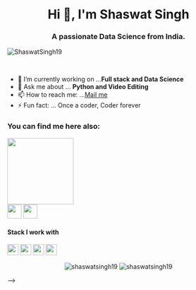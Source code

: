 <h1 align="center">Hi 👋, I'm Shaswat Singh</h1>
<h3 align="center">A passionate Data Science from India. </h3>
<p align="left"> <img src="https://komarev.com/ghpvc/?username=shaswatsingh19" alt="ShaswatSingh19" /> </p>

<br />



- 🔭 I’m currently working on ...**Full stack and Data Science** 
- 💬 Ask me about ... **Python and Video Editing**
- 📫 How to reach me: ...[Mail me](mailto:shaswatsingh.ose@gmail.com)
- ⚡ Fun fact: ... Once a coder, Coder forever 



<h3 >You can find me here also:</h3>  
<a><img src="https://icon-library.net//images/icon-programmer/icon-programmer-14.jpg" width="150px" height="150px" align = 'center' /></a> <br>
<a href="https://www.linkedin.com/in/shaswat-singh-035a84144/"><img src="https://github.com/hussainweb/hussainweb/blob/main/icons/linkedin.png" width="32px" height="32px"></a>   <a href="https://twitter.com/shaswatGamelanc"><img src="https://github.com/hussainweb/hussainweb/blob/main/icons/twitter.png" width="32px" height="32px"></a>

<h4>Stack I work with</h4>
<p align="left">
<img src="https://img.shields.io/badge/python-3776AB.svg?&style=for-the-badge&logo=python&logoColor=white" height="25"/>
<img src="https://img.shields.io/badge/jupyter-F3631D.svg?&style=for-the-badge&logo=jupyter&logoColor=white" height="25"/>
<img src="https://img.shields.io/badge/anaconda-42B029.svg?&style=for-the-badge&logo=anaconda&logoColor=white" height="25"/>
<img src="https://img.shields.io/badge/VS%20Code-007ACC.svg?&style=for-the-badge&logo=visual-studio-code&logoColor=white" height="25"/>
</p>

 <p align="center"> 

 <img src="https://github-readme-stats.vercel.app/api?username=shaswatsingh19&theme=vue&show_icons=true" alt="shaswatsingh19" /> 
 <img src="https://github-readme-stats.anuraghazra1.vercel.app/api/top-langs/?username=shaswatsingh19" alt="shaswatsingh19" />
 
 </p>
 
-->



#
